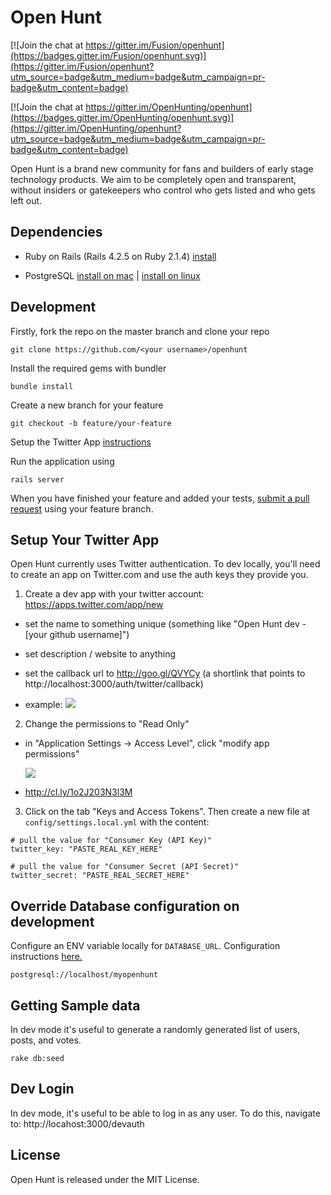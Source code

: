 # Open Hunt

[![Join the chat at https://gitter.im/Fusion/openhunt](https://badges.gitter.im/Fusion/openhunt.svg)](https://gitter.im/Fusion/openhunt?utm_source=badge&utm_medium=badge&utm_campaign=pr-badge&utm_content=badge)

[![Join the chat at https://gitter.im/OpenHunting/openhunt](https://badges.gitter.im/OpenHunting/openhunt.svg)](https://gitter.im/OpenHunting/openhunt?utm_source=badge&utm_medium=badge&utm_campaign=pr-badge&utm_content=badge)

Open Hunt is a brand new community for fans and builders of early stage technology products. We aim to be completely open and transparent, without insiders or gatekeepers who control who gets listed and who gets left out.


## Dependencies

* Ruby on Rails (Rails 4.2.5 on Ruby 2.1.4) [install](http://railsapps.github.io/installrubyonrails-mac.html)

* PostgreSQL [install on mac](http://postgresapp.com/) | [install on linux](https://wiki.postgresql.org/wiki/Detailed_installation_guides)



## Development

Firstly, fork the repo on the master branch and clone your repo

`git clone https://github.com/<your username>/openhunt`

Install the required gems with bundler

`bundle install`

Create a new branch for your feature

`git checkout -b feature/your-feature`


Setup the Twitter App [instructions](#Setup-Your-Twitter-App)

Run the application using

`rails server`

When you have finished your feature and added your tests, [submit a pull request](https://github.com/OpenHunting/openhunt/compare) using your feature branch.


## Setup Your Twitter App

Open Hunt currently uses Twitter authentication. To dev locally, you'll need to create an app on Twitter.com and use the auth keys they provide you.

1) Create a dev app with your twitter account: https://apps.twitter.com/app/new

  * set the name to something unique (something like "Open Hunt dev - [your github username]")

  * set description / website to anything

  * set the callback url to http://goo.gl/QVYCy (a shortlink that points to http://localhost:3000/auth/twitter/callback)

  * example: ![](http://cl.ly/3W3P0u0j3q1A/content)


2) Change the permissions to "Read Only"

  * in "Application Settings -> Access Level", click "modify app permissions"

    ![](http://cl.ly/2I0D0e1R0c0d/content)

  * http://cl.ly/1o2J203N3l3M

3) Click on the tab "Keys and Access Tokens". Then create a new file at `config/settings.local.yml` with the content:

```
# pull the value for "Consumer Key (API Key)"
twitter_key: "PASTE_REAL_KEY_HERE"

# pull the value for "Consumer Secret (API Secret)"
twitter_secret: "PASTE_REAL_SECRET_HERE"
```


## Override Database configuration on development

Configure an ENV variable locally for `DATABASE_URL`. Configuration instructions [here.](http://edgeguides.rubyonrails.org/configuring.html#configuring-a-database)

    postgresql://localhost/myopenhunt



## Getting Sample data

In dev mode it's useful to generate a randomly generated list of users, posts, and votes.

    rake db:seed


## Dev Login

In dev mode, it's useful to be able to log in as any user. To do this, navigate to: http://locahost:3000/devauth


## License

Open Hunt is released under the MIT License.
